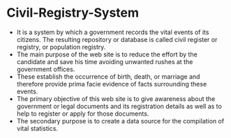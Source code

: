 # Civil-Registry-System

- It is a system by which a government records the vital events of its citizens. The resulting repository or database is called civil register or registry, or population registry.
- The main purpose of the web site is to reduce the effort by the candidate and save his time avoiding unwanted rushes at the government offices.
- These establish the occurrence of birth, death, or marriage and therefore provide prima facie evidence of facts surrounding these events. 
- The primary objective of this web site is to give awareness about the government or legal documents and its registration details as well as to help to register or apply for those documents. 
- The secondary purpose is to create a data source for the compilation of vital statistics.